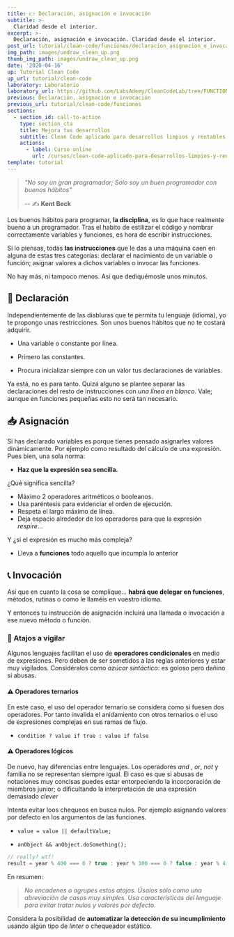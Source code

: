 ```yaml
---
title: 👉 Declaración, asignación e invocación
subtitle: >-
  Claridad desde el interior.
excerpt: >-
  Declaración, asignación e invocación. Claridad desde el interior.
post_url: tutorial/clean-code/funciones/declaracion_asignacion_e_invocacion
img_path: images/undraw_clean_up.png
thumb_img_path: images/undraw_clean_up.png
date: '2020-04-16'
up: Tutorial Clean Code
up_url: tutorial/clean-code
laboratory: Laboratorio
laboratory_url: https://github.com/LabsAdemy/CleanCodeLab/tree/FUNCTION/src/examples/1-instructions
previous: Declaración, asignación e invocación
previous_url: tutorial/clean-code/funciones
sections:
  - section_id: call-to-action
    type: section_cta
    title: Mejora tus desarrollos
    subtitle: Clean Code aplicado para desarrollos limpios y rentables.
    actions:
      - label: Curso online
        url: /cursos/clean-code-aplicado-para-desarrollos-limpios-y-rentables/
template: tutorial
---
```


> _"No soy un gran programador; Solo soy un buen programador con buenos hábitos"_
>
> -- ✍️ **Kent Beck**

Los buenos hábitos para programar, **la disciplina**, es lo que hace realmente bueno a un programador. Tras el habito de estilizar el código y nombrar correctamente variables y funciones, es hora de escribir instrucciones.

Si lo piensas, todas **las instrucciones** que le das a una máquina caen en alguna de estas tres categorías: declarar el nacimiento de un variable o función; asignar valores a dichos variables o invocar las funciones.

No hay más, ni tampoco menos. Así que dediquémosle unos minutos.

## 👶 Declaración

Independientemente de las diabluras que te permita tu lenguaje (idioma), yo te propongo unas restricciones. Son unos buenos hábitos que no te costará adquirir.

- Una variable o constante por línea.

- Primero las constantes.

- Procura inicializar siempre con un valor tus declaraciones de variables.

Ya está, no es para tanto. Quizá alguno se plantee separar las declaraciones del resto de instrucciones con _una línea en blanco_. Vale; aunque en funciones pequeñas esto no será tan necesario.

## 📥 Asignación

Si has declarado variables es porque tienes pensado asignarles valores dinámicamente. Por ejemplo como resultado del cálculo de una expresión.
Pues bien, una sola norma:

- **Haz que la expresión sea sencilla.**

¿Qué significa sencilla?

- Máximo 2 operadores aritméticos o booleanos.
- Usa paréntesis para evidenciar el orden de ejecución.
- Respeta el largo máximo de línea.
- Deja espacio alrededor de los operadores para que la expresión _respire_...

Y ¿si el expresión es mucho más compleja?

- Lleva a **funciones** todo aquello que incumpla lo anterior

## 📞 Invocación

Así que en cuanto la cosa se complique... **habrá que delegar en funciones**, métodos, rutinas o como le llaméis en vuestro idioma.

Y entonces tu instrucción de asignación incluirá una llamada o invocación a ese nuevo método o función.

### 👮 Atajos a vigilar

Algunos lenguajes facilitan el uso de **operadores condicionales** en medio de expresiones. Pero deben de ser sometidos a las reglas anteriores y estar muy vigilados. Considéralos como _azúcar sintáctico_: es goloso pero dañino si abusas.

#### ⚠️ Operadores ternarios

En este caso, el uso del operador ternario se considera como si fuesen dos operadores. Por tanto invalida el anidamiento con otros ternarios o el uso de expresiones complejas en sus ramas de flujo.

- `condition ? value if true : value if false`

#### ⚠️ Operadores lógicos

De nuevo, hay diferencias entre lenguajes. Los operadores _and_ , _or_, _not_ y familia no se representan siempre igual. El caso es que si abusas de notaciones muy concisas puedes estar entorpeciendo la incorporación de miembros junior; o dificultando la interpretación de una expresión demasiado _clever_

Intenta evitar loos chequeos en busca nulos. Por ejemplo asignando valores por defecto en los argumentos de las funciones.

- `value = value || defaultValue;`

- `anObject && anObject.doSomething();`

```javascript
// really? wtf!
result = year % 400 === 0 ? true : year % 100 === 0 ? false : year % 4 === 0 ? true : false;
```

En resumen:

> _No encadenes o agrupes estos atajos.
> Úsalos sólo como una abreviación de casos muy simples.
> Usa características del lenguaje para evitar tratar nulos y valores por defecto._

Considera la posibilidad de **automatizar la detección de su incumplimiento** usando algún tipo de _linter_ o chequeador estático.
